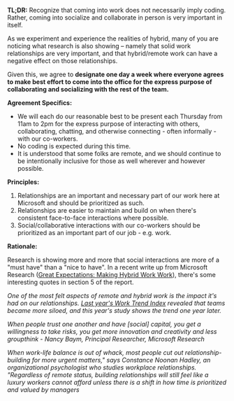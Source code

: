 **TL;DR:** Recognize that coming into work does not necessarily imply coding. Rather, coming into socialize and collaborate in person is very important in itself.

As we experiment and experience the realities of hybrid, many of you are noticing what research is also showing – namely that solid work relationships are very important, and that hybrid/remote work can have a negative effect on those relationships.

Given this, we agree to **designate one day a week where everyone agrees to make best effort to come into the office for the express purpose of collaborating and socializing with the rest of the team.**

**Agreement Specifics:**
- We will each do our reasonable best to be present each Thursday from 11am to 2pm for the express purpose of interacting with others, collaborating, chatting, and otherwise connecting - often informally - with our co-workers. 
- No coding is expected during this time.
- It is understood that some folks are remote, and we should continue to be intentionally inclusive for those as well wherever and however possible.

**Principles:**
1. Relationships are an important and necessary part of our work here at Microsoft and should be prioritized as such.
1. Relationships are easier to maintain and build on when there's consistent face-to-face interactions where possible.
1. Social/collaborative interactions with our co-workers should be prioritized as an important part of our job - e.g. work.

**Rationale:**

Research is showing more and more that social interactions are more of a "must have" than a "nice to have".  In a recent write up from Microsoft Research ([Great Expectations: Making Hybrid Work Work](https://www.microsoft.com/en-us/worklab/work-trend-index/great-expectations-making-hybrid-work-work)), there&#39;s some interesting quotes in section 5 of the report.

_One of the most felt aspects of remote and hybrid work is the impact it&#39;s had on our relationships. _[_Last year&#39;s Work Trend Index_](https://www.microsoft.com/en-us/worklab/work-trend-index/hybrid-work)_ revealed that teams became more siloed, and this year&#39;s study shows the trend one year later._

_When people trust one another and have [social] capital, you get a willingness to take risks, you get more innovation and creativity and less groupthink - Nancy Baym, Principal Researcher, Microsoft Research_

_When work-life balance is out of whack, most people cut out relationship-building for more urgent matters,&quot; says Constance Noonan Hadley, an organizational psychologist who studies workplace relationships. &quot;Regardless of remote status, building relationships will still feel like a luxury workers cannot afford unless there is a shift in how time is prioritized and valued by managers_